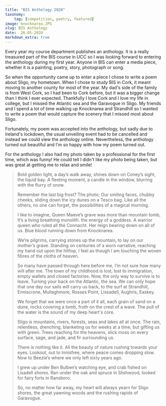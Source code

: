 ```yaml
---
title: "BIS Anthology 2020"
taxonomy:
    tag: [competition, poetry, featured]
image: knocknarea.JPG
slug: BIS Anthology
date:  26-05-2020
markdown_extra: true
---
```


Every year my course department publishes an anthology. It is a really treasured part of the BIS course in UCC so I was looking forward to entering the anthology during my first year. Anyone in BIS can enter a media piece, whether it is a painting, poetry, story, photograph or song.

So when the opportunity came up to enter a piece I chose to write a poem about Sligo, my hometown. When I chose to study BIS in Cork, it meant moving to another county for most of the year. My dad's side of the family is from West Cork, so I had been to Cork before, but it was a bigger change than I think I ever expected. Thankfully I love Cork and I love my life in college, but I missed the Atlantic sea and the Garavogue in Sligo. My friends and I spend a lot of time walking up Knocknarea and Strandhill so I wanted to write a poem that would capture the scenery that I missed most about Sligo.

Fortunately, my poem was accepted into the anthology, but sadly due to Ireland's lockdown, the usual unveiling event had to be cancelled and instead we could view the anthology online. Nevertheless, the anthology turned out beautiful and I'm so happy with how my poem turned out.

For the anthology I also had my photo taken by a professional for the first time, which was funny! He could tell I didn't like my photo being taken, but was great at getting me to relax and smile!

>Bold golden light,
>a day’s walk away,
>shines down on Coney’s sight,
>the liquid bay.
>A fleeting moment,
>a candle in the window,
>blurring with the flurry of snow.
>
>Remember the last big frost?
>The photo;
>Our smiling faces,
>chubby cheeks,
>sliding down the icy dunes
>on a Tesco bag.
>Like all the others,
>no one can forget,
>the possibilities of a magical morning.
>
>I like to imagine,
>Queen Maeve’s grave was more than mountain tomb,
>It’s a living breathing monolith.
>the energy of a goddess.
>A warrior queen who ruled all the Connacht.
>Her reign bearing down on all of us.
>Blue blood running down from Knocknarea.
>
>We’re pilgrims,
>carrying stones up the mountain,
>to lay on our mother’s grave.
>Standing on centuries of a worn narrative,
>reaching my hand out upon the hilltop,
>I feel as though I am touching the woven fibres of the cloths of heaven.
>
>So many have passed through here before me,
>I’m not sure how many will after me.
>The town of my childhood is lost,
>lost to immigration, empty wallets and closed factories.
>Now, the only way to survive is to leave.
>Turning your back on the Atlantic, the sea.
>We can only hope that one day our sails will carry us back,
>to the surf at Strandhill,
>Enniscrone,
>Mullaghmore,
>Rosses Point,
>Lissadell,
>Aughris,
>Easkey.
>
>We forget that we were once a part of it all,
>each grain of sand on a dune,
>rocks covering a tomb,
>froth on the crest of a wave.
>The pull of the water is the sound of my deep heart's core.
>
>Sligo is mountains, rivers, forests, seas and lakes all at once.
>The rain, relentless, drenching,
>blanketing us for weeks at a time,
>but gifting us with green.
>Trees reaching for the heavens,
>slick moss on every surface,
>sage, and jade, and fir surrounding us.
>
>There is nothing like it.
>All the beauty of nature rushing towards your eyes.
>Lookout,
>out to Innisfree,
>where peace comes dropping slow.
>Now to Beezie’s
>where we only left sixty years ago.
>
>I grew up under Ben Bulben’s watching eye,
>and crab fished on Lisadell shores.
>Ran under the oak and spruce in Slishwood,
>looked for fairy forts in Ransboro.
>
>So, no matter how far away,
>my heart will always yearn for Sligo shores,
>the great yawning woods and
>the rushing rapids of Garavogue.
